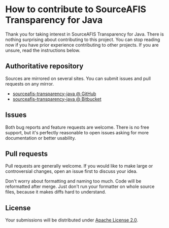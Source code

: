 <!--- Generated by scripts/configure.py --->
# How to contribute to SourceAFIS Transparency for Java

Thank you for taking interest in SourceAFIS Transparency for Java. There is nothing surprising about contributing to this project.
You can stop reading now if you have prior experience contributing to other projects.
If you are unsure, read the instructions below.

## Authoritative repository

Sources are mirrored on several sites. You can submit issues and pull requests on any mirror.

* [sourceafis-transparency-java @ GitHub](https://github.com/robertvazan/sourceafis-transparency-java)
* [sourceafis-transparency-java @ Bitbucket](https://bitbucket.org/robertvazan/sourceafis-transparency-java)

## Issues

Both bug reports and feature requests are welcome. There is no free support,
but it's perfectly reasonable to open issues asking for more documentation or better usability.

## Pull requests

Pull requests are generally welcome.
If you would like to make large or controversial changes, open an issue first to discuss your idea.

Don't worry about formatting and naming too much. Code will be reformatted after merge.
Just don't run your formatter on whole source files, because it makes diffs hard to understand.

## License

Your submissions will be distributed under [Apache License 2.0](LICENSE).
